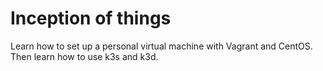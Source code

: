 # Inception of things

Learn how to set up a personal virtual machine with Vagrant and CentOS.
Then learn how to use k3s and k3d.
